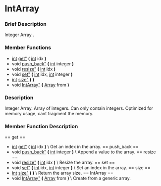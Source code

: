 #  IntArray  
###  Brief Description  
Integer Array .
###  Member Functions 
  * [int](class_int) [get"](#get) **(** [int](class_int) idx  **)**
  * void [push_back"](#push_back) **(** [int](class_int) integer  **)**
  * void [resize"](#resize) **(** [int](class_int) idx  **)**
  * void [set"](#set) **(** [int](class_int) idx, [int](class_int) integer  **)**
  * [int](class_int) [size"](#size) **(** **)**
  * void [IntArray"](#IntArray) **(** [Array](class_array) from  **)**
###  Description  
Integer Array. Array of integers. Can only contain integers. Optimized for memory usage, cant fragment the memory.
###  Member Function Description  
==  get  ==
  * [int](class_int) [get"](#get) **(** [int](class_int) idx  **)**
\\
Get an index in the array.
==  push_back  ==
  * void [push_back"](#push_back) **(** [int](class_int) integer  **)**
\\
Append a value to the array.
==  resize  ==
  * void [resize"](#resize) **(** [int](class_int) idx  **)**
\\
Resize the array.
==  set  ==
  * void [set"](#set) **(** [int](class_int) idx, [int](class_int) integer  **)**
\\
Set an index in the array.
==  size  ==
  * [int](class_int) [size"](#size) **(** **)**
\\
Return the array size.
==  IntArray  ==
  * void [IntArray"](#IntArray) **(** [Array](class_array) from  **)**
\\
Create from a generic array.
